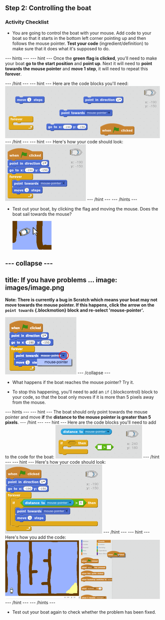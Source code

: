 ## Step 2: Controlling the boat

### Activity Checklist

+ You are going to control the boat with your mouse. Add code to your boat so that it starts in the bottom left corner pointing up and then follows the mouse pointer. __Test your code__ (ingredient/definition) to make sure that it does what it's supposed to do.

--- hints ---
--- hint ---
Once the __green flag is clicked__, you'll need to make your boat __go to the start position__ and __point up__. Next it will need to __point towards the mouse pointer__ and __move 1 step__, it will need to repeat this __forever__.

--- /hint ---
--- hint ---
Here are the code blocks you'll need:
![screenshot](images/boat-move-blocks.png)
--- /hint ---
--- hint ---
Here's how your code should look:
![screenshot](images/boat-move-code.png)
--- /hint ---
--- /hints ---

+ Test out your boat, by clicking the flag and moving the mouse. Does the boat sail towards the mouse?

	![screenshot](images/boat-mouse.png)

--- collapse ---
---
title: If you have problems ...
image: images/image.png
---
__Note: There is currently a bug in Scratch which means your boat may not move towards the mouse pointer. If this happens, click the arrow on the `point towards` {.blockmotion} block and re-select 'mouse-pointer'.__

![screenshot](images/boat-bug.png) 
--- /collapse ---


+ What happens if the boat reaches the mouse pointer? Try it. 

+ To stop this happening, you'll need to add an `if` {.blockcontrol} block to your code, so that the boat only moves if it is more than 5 pixels away from the mouse.

--- hints ---
--- hint ---
The boat should only point towards the mouse pointer and move __if__ the __distance to the mouse pointer is greater than 5 pixels__.
--- /hint ---
--- hint ---
Here are the code blocks you'll need to add to the code for the boat:
![screenshot](images/boat-pointer-blocks.png)
--- /hint ---
--- hint ---
Here's how your code should look:
![screenshot](images/boat-pointer-code.png)
--- /hint ---
--- hint ---
Here's how you add the code:
![screenshot](images/boat-pointer-anim.gif)
--- /hint ---
--- /hints ---

+ Test out your boat again to check whether the problem has been fixed.
